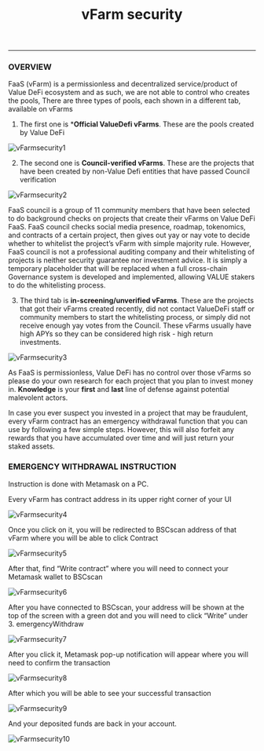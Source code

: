 ﻿---
id: vFarm-security
title: vFarm security
sidebar_label: vFarm security
---
---

### OVERVIEW
FaaS (vFarm) is a permissionless and decentralized service/product of Value DeFi ecosystem and as such, we are not able to control who creates the pools, There are three types of pools, each shown in a different tab, available on vFarms 

1. The first one is ***Official ValueDefi vFarms**. These are the pools created by Value DeFi

![vFarmsecurity1](img/vFarmsecurity1.png)


2. The second one is **Council-verified vFarms**. These are the projects that have been created by non-Value Defi entities that have passed Council verification

![vFarmsecurity2](img/vFarmsecurity2.png)


FaaS council is a group of 11 community members that have been selected to do background checks on projects that create their vFarms on Value DeFi FaaS. FaaS council checks social media presence, roadmap, tokenomics, and contracts of a certain project, then gives out yay or nay vote to decide whether to whitelist the project’s vFarm with simple majority rule. However, FaaS council is not a professional auditing company and their whitelisting of projects is neither security guarantee nor investment advice. It is simply a temporary placeholder that will be replaced when a full cross-chain Governance system
is developed and implemented, allowing VALUE stakers to do the whitelisting process.

3. The third tab is **in-screening/unverified vFarms**. These are the projects that got their vFarms created recently, did not contact ValueDeFi staff or community members to start the whitelisting process, or simply did not receive enough yay votes from the Council. These vFarms usually have high APYs so they can be considered high risk - high return investments.

![vFarmsecurity3](img/vFarmsecurity3.png)

As FaaS is permissionless, Value DeFi has no control over those vFarms so please do your own research for each project that you plan to invest money in. **Knowledge** is your **first** and **last** line of defense against potential malevolent actors.

In case you ever suspect you invested in a project that may be fraudulent, every vFarm contract has an emergency withdrawal function that you can use by following a few simple steps. However, this will also forfeit any rewards that you have accumulated over time and will just return your staked assets.

### EMERGENCY WITHDRAWAL INSTRUCTION

Instruction is done with Metamask on a PC.

Every vFarm has contract address in its upper right corner of your UI

![vFarmsecurity4](img/vFarmsecurity4.png)

Once you click on it, you will be redirected to BSCscan address of that vFarm where you will be able to click Contract 

![vFarmsecurity5](img/vFarmsecurity5.png)

After that, find “Write contract” where you will need to connect your Metamask wallet to BSCscan

![vFarmsecurity6](img/vFarmsecurity6.png)

After you have connected to BSCscan, your address will be shown at the top of the screen with a green dot and you will need to click “Write” under 3. emergencyWithdraw

![vFarmsecurity7](img/vFarmsecurity7.png)

After you click it, Metamask pop-up notification will appear where you will need to confirm the transaction

![vFarmsecurity8](img/vFarmsecurity8.png)

After which you will be able to see your successful transaction

![vFarmsecurity9](img/vFarmsecurity9.png)

And your deposited funds are back in your account.

![vFarmsecurity10](img/vFarmsecurity10.png)
